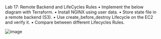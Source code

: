 Lab 17: Remote Backend and LifeCycles Rules
• Implement the below diagram with Terraform.
• Install NGINX using user data.
• Store state file in a remote backend (S3).
• Use create_before_destroy Lifecycle on the EC2 and verify it.
• Compare between different Lifecycles Rules.

![image](https://github.com/user-attachments/assets/18883e03-263f-4160-8429-bce730579ebf)

